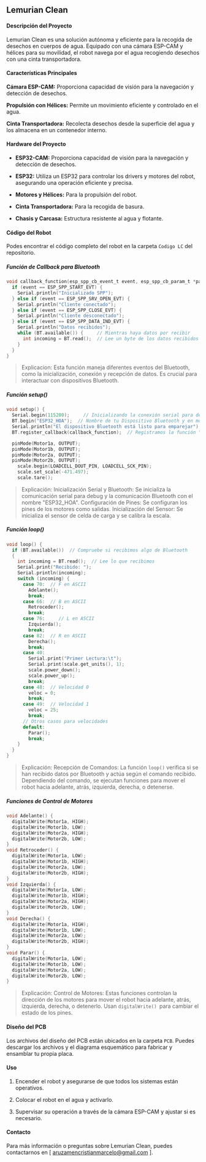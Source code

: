 ## Lemurian Clean

#### Descripción del Proyecto

Lemurian Clean es una solución autónoma y eficiente para la recogida de desechos en cuerpos de agua. Equipado con una cámara ESP-CAM y hélices para su movilidad, el robot navega por el agua recogiendo desechos con una cinta transportadora.

#### Características Principales

**Cámara ESP-CAM:** Proporciona capacidad de visión para la navegación y detección de desechos.

**Propulsión con Hélices:** Permite un movimiento eficiente y controlado en el agua.

**Cinta Transportadora:** Recolecta desechos desde la superficie del agua y los almacena en un contenedor interno.

#### Hardware del Proyecto

-  **ESP32-CAM:** Proporciona capacidad de visión para la navegación y detección de desechos.

-  **ESP32:** Utiliza un ESP32 para controlar los drivers y motores del robot, asegurando una operación eficiente y precisa.

-  **Motores y Hélices:** Para la propulsión del robot.

- **Cinta Transportadora:** Para la recogida de basura.

- **Chasis y Carcasa:** Estructura resistente al agua y flotante.

#### Código del Robot
Podes encontrar el código completo del robot en la carpeta `Codigo LC` del repositorio.

##### Función de Callback para Bluetooth

```c
void callback_function(esp_spp_cb_event_t event, esp_spp_cb_param_t *param) {
  if (event == ESP_SPP_START_EVT) {
    Serial.println("Inicializado SPP");
  } else if (event == ESP_SPP_SRV_OPEN_EVT) {
    Serial.println("Cliente conectado");
  } else if (event == ESP_SPP_CLOSE_EVT) {
    Serial.println("Cliente desconectado");
  } else if (event == ESP_SPP_DATA_IND_EVT) {
    Serial.println("Datos recibidos"); 
    while (BT.available()) {     // Mientras haya datos por recibir
      int incoming = BT.read();  // Lee un byte de los datos recibidos
    }
  }
}
```
> Explicacion:
Esta función maneja diferentes eventos del Bluetooth, como la inicialización, conexión y recepción de datos. Es crucial para interactuar con dispositivos Bluetooth.

##### Función setup()
```c
void setup() {
  Serial.begin(115200);     // Inicializando la conexión serial para debug
  BT.begin("ESP32_HOA");  // Nombre de tu Dispositivo Bluetooth y en modo esclavo
  Serial.println("El dispositivo Bluetooth está listo para emparejar");
  BT.register_callback(callback_function);  // Registramos la función "callback_function" como función callback.

  pinMode(Motor1a, OUTPUT);
  pinMode(Motor1b, OUTPUT);
  pinMode(Motor2a, OUTPUT);
  pinMode(Motor2b, OUTPUT);
	scale.begin(LOADCELL_DOUT_PIN, LOADCELL_SCK_PIN); 
	scale.set_scale(-471.497);
	scale.tare();
```
> Explicación:
> Inicialización Serial y Bluetooth: Se inicializa la comunicación serial para debug y la comunicación Bluetooth con el nombre "ESP32_HOA".
> Configuración de Pines: Se configuran los pines de los motores como salidas.
> Inicialización del Sensor: Se inicializa el sensor de celda de carga y se calibra la escala.

##### Función loop()
```c
void loop() {
  if (BT.available())  // Compruebe si recibimos algo de Bluetooth
  {
    int incoming = BT.read();  // Lee lo que recibimos
    Serial.print("Recibido: ");
    Serial.println(incoming);
    switch (incoming) {
      case 70:  // F en ASCII
        Adelante();
        break;
      case 66:  // B en ASCII
        Retroceder();
        break;
      case 76:     // L en ASCII
        Izquierda();
        break;
      case 82:  // R en ASCII
        Derecha();
        break;
      case 40:
        Serial.print("Primer Lectura:\t");
        Serial.print(scale.get_units(), 1);
        scale.power_down();
        scale.power_up();
        break;
      case 48:  // Velocidad 0
        veloc = 0;
        break;
      case 49:  // Velocidad 1
        veloc = 25;
        break;
      // Otros casos para velocidades
      default:
        Parar();
        break;
    }
  }
}

```
> Explicación:
Recepción de Comandos: La función `loop()` verifica si se han recibido datos por Bluetooth y actúa según el comando recibido. Dependiendo del comando, se ejecutan funciones para mover el robot hacia adelante, atrás, izquierda, derecha, o detenerse.

##### Funciones de Control de Motores
```c
void Adelante() {
  digitalWrite(Motor1a, HIGH);
  digitalWrite(Motor1b, LOW);
  digitalWrite(Motor2a, HIGH);
  digitalWrite(Motor2b, LOW);
}
void Retroceder() {
  digitalWrite(Motor1a, LOW);
  digitalWrite(Motor1b, HIGH);
  digitalWrite(Motor2a, LOW);
  digitalWrite(Motor2b, HIGH);
}
void Izquierda() {
  digitalWrite(Motor1a, LOW);
  digitalWrite(Motor1b, HIGH);
  digitalWrite(Motor2a, HIGH);
  digitalWrite(Motor2b, LOW);
}
void Derecha() {
  digitalWrite(Motor1a, HIGH);
  digitalWrite(Motor1b, LOW);
  digitalWrite(Motor2a, LOW);
  digitalWrite(Motor2b, HIGH);
}
void Parar() {
  digitalWrite(Motor1a, LOW);
  digitalWrite(Motor1b, LOW);
  digitalWrite(Motor2a, LOW);
  digitalWrite(Motor2b, LOW);
}

```

> Explicación:
Control de Motores: Estas funciones controlan la dirección de los motores para mover el robot hacia adelante, atrás, izquierda, derecha, o detenerlo. Usan `digitalWrite() `para cambiar el estado de los pines.

#### Diseño del PCB
Los archivos del diseño del PCB están ubicados en la carpeta `PCB`. Puedes descargar los archivos y el diagrama esquemático para fabricar y ensamblar tu propia placa.

#### Uso
1. Encender el robot y asegurarse de que todos los sistemas están operativos.

3. Colocar el robot en el agua y activarlo.

5. Supervisar su operación a través de la cámara ESP-CAM y ajustar si es necesario.

#### Contacto
Para más información o preguntas sobre Lemurian Clean, puedes contactarnos en [ aruzamencristianmarcelo@gmail.com ].
